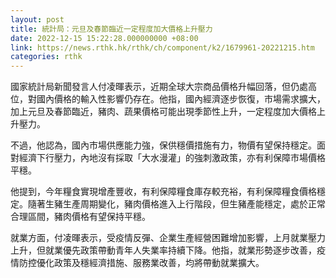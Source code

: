 ```yaml
---
layout: post
title: 統計局：元旦及春節臨近一定程度加大價格上升壓力
date: 2022-12-15 15:22:28.000000000 +08:00
link: https://news.rthk.hk/rthk/ch/component/k2/1679961-20221215.htm
categories: rthk
---
```


國家統計局新聞發言人付凌暉表示，近期全球大宗商品價格升幅回落，但仍處高位，對國內價格的輸入性影響仍存在。他指，國內經濟逐步恢復，市場需求擴大，加上元旦及春節臨近，豬肉、蔬果價格可能出現季節性上升，一定程度加大價格上升壓力。

不過，他認為，國內市場供應能力強，保供穩價措施有力，物價有望保持穩定。面對經濟下行壓力，內地沒有採取「大水漫灌」的強刺激政策，亦有利保障市場價格平穩。

他提到，今年糧食實現增產豐收，有利保障糧食庫存較充裕，有利保障糧食價格穩定。隨著生豬生產周期變化，豬肉價格進入上行階段，但生豬產能穩定，處於正常合理區間，豬肉價格有望保持平穩。

就業方面，付凌暉表示，受疫情反彈、企業生產經營困難增加影響，上月就業壓力上升，但就業優先政策帶動青年人失業率持續下降。他指，就業形勢逐步改善，疫情防控優化政策及穩經濟措施、服務業改善，均將帶動就業擴大。
